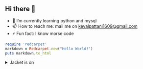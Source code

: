 ## Hi there 👋
- 🌱 I’m currently learning python and mysql
- 📫 How to reach me: mail me on kevalpattani1609@gmail.com
- ⚡ Fun fact: I know morse code 

```ruby
require 'redcarpet'
markdown = Redcarpet.new("Hello World!")
puts markdown.to_html
```
<details>
  <summary> Jacket is on</summary>
Damm is not so damm
```ruby
  for x in range(34):
    print (lol)
</details>

